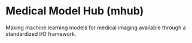 # Medical Model Hub (mhub)

Making machine learning models for medical imaging available through a standardized I/O framework.